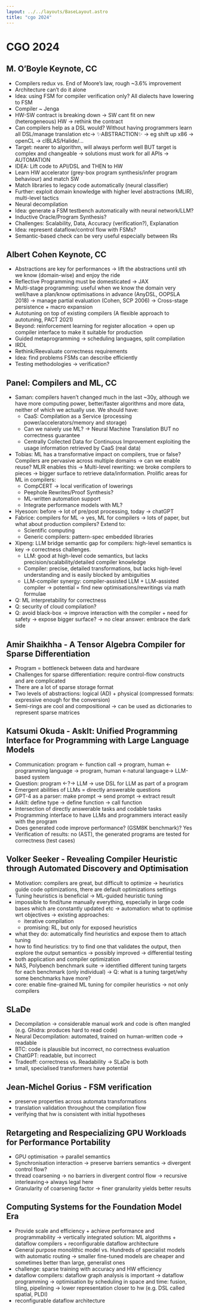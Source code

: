 ```yaml
---
layout: ../../layouts/BaseLayout.astro
title: "cgo 2024"
---
```

# CGO 2024

## M. O’Boyle Keynote, CC
- Compilers redux vs. End of Moore’s law, rough ~3.6% improvement
- Architecture can’t do it alone
- Idea: using FSM for compiler verification only? All dialects have lowering to FSM
- Compiler ~ Jenga
- HW-SW contract is breaking down → SW cant fit on new (heterogeneous) HW → rethink the contract
- Can compilers help as a DSL would? Without having programmers learn all DSL/manage translation etc→ ✨ABSTRACTION✨ → eg shift up x86 → openCL → clBLAS/Halide/…
- Target: nearer to algorithm, will always perform well BUT target is complex and changeable → solutions must work for all APIs → AUTOMATION
- IDEA: Lift code to API/DSL and THEN to HW
- Learn HW accelerator (grey-box program synthesis/infer program behaviour) and match SW
- Match libraries to legacy code automatically (neural classifier)
- Further: exploit domain knowledge with higher level abstractions (MLIR), multi-level tactics
- Neural decompilation
- Idea: generate a FSM testbench automatically with neural network/LLM?
- Inductive Oracle/Program Synthesis?
- Challenges: Scalability, Data, Accuracy (verification?), Explanation
- Idea: represent dataflow/control flow with FSMs?
- Semantic-based check can be very useful especially between IRs

## Albert Cohen Keynote, CC

- Abstractions are key for performances → lift the abstractions until sth we know (domain-wise) and enjoy the ride
- Reflective Programming must be domesticated → JAX
- Multi-stage programming: useful when we know the domain very well/have a plan/know optimisations in advance (AnyDSL, OOPSLA 2018) → manage partial evaluation (Cohen, SCP 2006) → Cross-stage persistence + macro expansion
- Autotuning on top of existing compilers (A flexible approach to autotuning, PACT 2021)
- Beyond: reinforcement learning for register allocation → open up compiler interface to make it suitable for production
- Guided metaprogramming → scheduling languages, split compilation
- IRDL
- Rethink/Reevaluate correctness requirements
- Idea: find problems FSMs can describe efficiently
- Testing methodologies → verification?

## Panel: Compilers and ML, CC

- Saman: compilers haven’t changed much in the last ~30y, although we have more computing power, better/faster algorithms and more data, neither of which we actually use. We should have:
    - CaaS: Compilation as a Service (processing power/accelerators/memory and storage)
    - Can we naively use ML? → Neural Machine Translation BUT no correctness guarantee
    - Centrally Collected Data for Continuous Improvement exploiting the usage information retrieved by CaaS (real data)
- Tobias: ML has a transformative impact on compilers, true or false? Compilers are pervasive across multiple domains → can we enable reuse? MLIR enables this → Multi-level rewriting: we broke compilers to pieces → bigger surface to retrieve data/information. Prolific areas for ML in compilers:
    - CompCERT → local verification of lowerings
    - Peephole Rewrites/Proof Synthesis?
    - ML-written automation support
    - Integrate performance models with ML?
- Hyesoon: before → lot of pre/post processing, today → chatGPT
- Fabrice: compilers for ML → yes, ML for compilers → lots of paper, but what about production compilers? Extend to:
    - Scientific computing
    - Generic compilers: pattern-spec embedded libraries
- Xipeng: LLM bridge semantic gap for compilers: high-level semantics is key → correctness challenges.
    - LLM: good at high-level code semantics, but lacks precision/scalability/detailed compiler knowledge
    - Compiler: precise, detailed transformations, but lacks high-level understanding and is easily blocked by ambiguities
    - LLM-compiler synergy: compiler-assisted LLM + LLM-assisted compiler → potential = find new optimisations/rewritings via math formulae
- Q: ML interpretability for correctness
- Q: security of cloud compilation?
- Q: avoid black-box → improve interaction with the compiler + need for safety → expose bigger surface? → no clear answer: embrace the dark side

## Amir Shaikhha - A Tensor Algebra Compiler for Sparse Differentiation

- Program = bottleneck between data and hardware
- Challenges for sparse differentiation: require control-flow constructs and are complicated
- There are a lot of sparse storage format
- Two levels of abstractions: logical (AD) + physical (compressed formats: expressive enough for the conversion)
- Semi-rings are cool and compositional → can be used as dictionaries to represent sparse matrices

## Katsumi Okuda - AskIt: Unified Programming Interface for Programming with Large Language Models

- Communication: program <- function call → program, human <-programming language → program, human <-natural language→ LLM-based system
- Question: program <-?→ LLM → use DSL for LLM as part of a program
- Emergent abilities of LLMs = directly answerable questions
- GPT-4 as a parser: make prompt → send prompt → extract result
- AskIt: define type → define function → call function
- Intersection of directly answerable tasks and codable tasks
- Programming interface to have LLMs and programmers interact easily with the program
- Does generated code improve performance? (GSM8K benchmark)? Yes
- Verification of results: no (AST), the generated programs are tested for correctness (test cases)

## Volker Seeker - Revealing Compiler Heuristic through Automated Discovery and Optimisation

- Motivation: compilers are great, but difficult to optimize → heuristics guide code optimizations, there are default optimizations settings
- Tuning heuristics is beneficial → ML-guided heuristic tuning
- impossible to find/tune manually everything, especially in large code bases which are constantly updated etc → automation: what to optimise wrt objectives → existing approaches:
    - iterative compilation
    - promising: RL, but only for exposed heuristics
- what they do: automatically find heuristics and expose them to attach tuning
- how to find heuristics: try to find one that validates the output, then explore the output semantics → possibly improved → differential testing
- both application and compiler optimization
- NAS, Polybench benchmark suite → identified different tuning targets for each benchmark (only individual) → Q: what is a tuning target/why some benchmarks have more?
- core: enable fine-grained ML tuning for compiler heuristics → not only compilers

## SLaDe

- Decompilation → considerable manual work and code is often mangled (e.g. Ghidra: produces hard to read code)
- Neural Decompilation: automated, trained on human-written code → readable
- BTC: code is plausible but incorrect, no correctness evaluation
- ChatGPT: readable, but incorrect
- Tradeoff: correctness vs. Readability → SLaDe is both
- small, specialised transformers have potential

## Jean-Michel Gorius - FSM verification

- preserve properties across automata transformations
- translation validation throughout the compilation flow
- verifying that hw is consistent with initial hypotheses

## Retargeting and Respecializing GPU Workloads for Performance Portability

- GPU optimisation → parallel semantics
- Synchronisation interaction → preserve barriers semantics → divergent control flow?
- thread coarsening → no barriers in divergent control flow → recursive interleaving→ always legal here
- Granularity of coarsening factor → finer granularity yields better results

## Computing Systems for the Foundation Model Era

- Provide scale and efficiency + achieve performance and programmability → vertically integrated solution: ML algorithms + dataflow compilers + reconfigurable dataflow architecture
- General purpose monolithic model vs. Hundreds of specialist models with automatic routing → smaller fine-tuned models are cheaper and sometimes better than large, generalist ones
- challenge: sparse training with accuracy and HW efficiency
- dataflow compilers: dataflow graph analysis is important → dataflow programming → optimisation by scheduling in space and time: fusion, tiling, pipelining → lower representation closer to hw (e.g. DSL called spatial, PLDI)
- reconfigurable dataflow architecture
